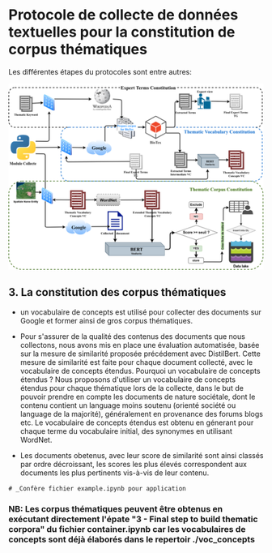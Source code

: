 # Protocole de collecte de données textuelles pour la constitution de corpus thématiques

Les différentes étapes du protocoles sont entre autres:

![alt tag](./protocole_sageo.png)

## 3. La constitution des corpus thématiques

* un  vocabulaire de concepts est utilisé pour collecter des documents sur Google et former ainsi de gros corpus thématiques.

* Pour s'assurer de la qualité des contenus des documents que nous collectons, nous avons mis en place une évaluation automatisée, basée sur la mesure de similarité proposée précédement avec DistilBert. Cette mesure de similarité est faite pour chaque  document collecté, avec le vocabulaire de concepts étendus. Pourquoi un vocabulaire de concepts étendus ? Nous proposons d'utiliser un vocabulaire de concepts étendus pour chaque thématique lors de la collecte, dans le but de pouvoir prendre en compte les documents de nature sociétale, dont le contenu contient un language moins soutenu (orienté société ou language de la majorité), généralement en provenance des forums blogs etc. Le vocabulaire de concepts étendus est obtenu en génerant pour chaque terme du vocabulaire initial, des synonymes en utilisant WordNet.

* Les documents obetenus, avec leur score de similarité sont ainsi classés par ordre décroissant, les scores les plus élevés correspondent aux documents les plus pertinents vis-à-vis de leur contenu. 

```
# _Confère fichier example.ipynb pour application
```

### NB: Les corpus thématiques peuvent être obtenus en exécutant directement l'épate "3 - Final step to build thematic corpora" du fichier container.ipynb car les vocabulaires de concepts sont déjà élaborés dans le repertoir ./voc_concepts
